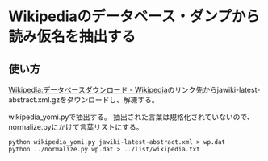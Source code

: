 # Wikipediaのデータベース・ダンプから読み仮名を抽出する

## 使い方
[Wikipedia:データベースダウンロード - Wikipedia](https://ja.wikipedia.org/wiki/Wikipedia:%E3%83%87%E3%83%BC%E3%82%BF%E3%83%99%E3%83%BC%E3%82%B9%E3%83%80%E3%82%A6%E3%83%B3%E3%83%AD%E3%83%BC%E3%83%89)のリンク先からjawiki-latest-abstract.xml.gzをダウンロードし、解凍する。

wikipedia_yomi.pyで抽出する。
抽出された言葉は規格化されていないので、normalize.pyにかけて言葉リストにする。

```
python wikipedia_yomi.py jawiki-latest-abstract.xml > wp.dat
python ../normalize.py wp.dat > ../list/wikipedia.txt
```
